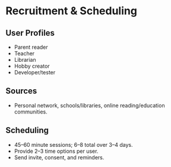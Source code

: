 # Recruitment & Scheduling

## User Profiles
- Parent reader
- Teacher
- Librarian
- Hobby creator
- Developer/tester

## Sources
- Personal network, schools/libraries, online reading/education communities.

## Scheduling
- 45–60 minute sessions; 6–8 total over 3–4 days.
- Provide 2–3 time options per user.
- Send invite, consent, and reminders.

